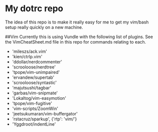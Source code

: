 # My dotrc repo

The idea of this repo is to make it really easy for me to get my vim/bash setup really quickly on a new machine.

##Vim
Currently this is using Vundle with the following list of plugins.
See the VimCheatSheet.md file in this repo for commands relating to each.

- 'mileszs/ack.vim'
- 'kien/ctrlp.vim'
- 'ddollar/nerdcommenter'
- 'scrooloose/nerdtree'
- 'tpope/vim-unimpaired'
- 'ervandew/supertab'
- 'scrooloose/syntastic'
- 'majutsushi/tagbar'
- 'garbas/vim-snipmate'
- 'Lokaltog/vim-easymotion'
- 'tpope/vim-fugitive'
- 'vim-scripts/ZoomWin'
- 'jeetsukumaran/vim-buffergator'
- 'rstacruz/sparkup', {'rtp': 'vim/'}
- 'Yggdroot/indentLine'
